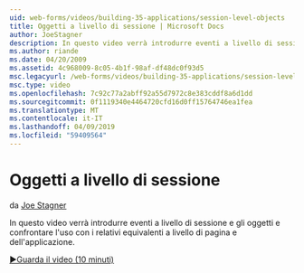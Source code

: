 ```yaml
---
uid: web-forms/videos/building-35-applications/session-level-objects
title: Oggetti a livello di sessione | Microsoft Docs
author: JoeStagner
description: In questo video verrà introdurre eventi a livello di sessione e gli oggetti e confrontare l'uso con i relativi equivalenti a livello di pagina e dell'applicazione.
ms.author: riande
ms.date: 04/20/2009
ms.assetid: 4c968009-8c05-4b1f-98af-df48dc0f93d5
msc.legacyurl: /web-forms/videos/building-35-applications/session-level-objects
msc.type: video
ms.openlocfilehash: 7c92c77a2abff92a55d7972c8e383cddf8a6d1dd
ms.sourcegitcommit: 0f1119340e4464720cfd16d0ff15764746ea1fea
ms.translationtype: MT
ms.contentlocale: it-IT
ms.lasthandoff: 04/09/2019
ms.locfileid: "59409564"
---
```

# <a name="session-level-objects"></a>Oggetti a livello di sessione

da [Joe Stagner](https://github.com/JoeStagner)

In questo video verrà introdurre eventi a livello di sessione e gli oggetti e confrontare l'uso con i relativi equivalenti a livello di pagina e dell'applicazione.

[&#9654;Guarda il video (10 minuti)](https://channel9.msdn.com/Blogs/ASP-NET-Site-Videos/session-level-objects)
